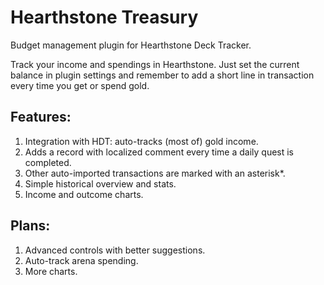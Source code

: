 # Hearthstone Treasury
Budget management plugin for Hearthstone Deck Tracker.

Track your income and spendings in Hearthstone.
Just set the current balance in plugin settings and remember to add a short line in transaction every time you get or spend gold.

## Features:
1. Integration with HDT: auto-tracks (most of) gold income.
2. Adds a record with localized comment every time a daily quest is completed.
3. Other auto-imported transactions are marked with an asterisk*.
4. Simple historical overview and stats.
5. Income and outcome charts.

## Plans:
1. Advanced controls with better suggestions.
2. Auto-track arena spending.
3. More charts.
